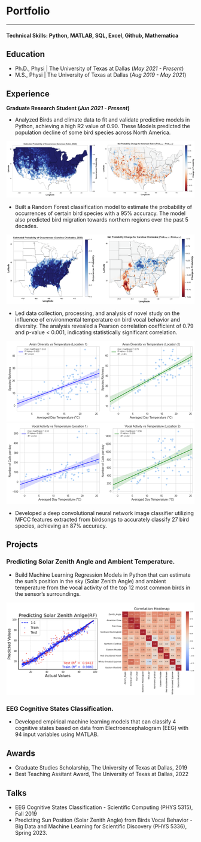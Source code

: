 # Portfolio
---

#### Technical Skills: Python, MATLAB, SQL, Excel, Github, Mathematica

## Education
- Ph.D., Physi   | The University of Texas at Dallas (_May 2021 - Present_)								       		
- M.S., Physi	   | The University of Texas at Dallas (_Aug 2019 - May 2021_)	 			        		

## Experience

**Graduate Research Student (_Jun 2021 - Present_)**
- Analyzed Birds and climate data to fit and validate predictive models in Python, achieving a high R2 value of 0.90. These Models predicted the population decline of some bird species across North America.
<img src="images/CCC.png?raw=true"/>


- Built a Random Forest classification model to estimate the probability of occurrences of certain bird species with a 95% accuracy. The model also predicted bird migration towards northern regions over the past 5 decades.
<img src="images/DDD.png?raw=true"/>



- Led data collection, processing, and analysis of novel study on the influence of environmental temperature on bird vocal behavior and diversity. The analysis revealed a Pearson correlation coefficient of 0.79 and p-value < 0.001, indicating statistically significant correlation.
<img src="images/Thesis_TwoLocation_ADsbs.png?raw=true"/>
<img src="images/Thesis_TwoLocation_VAsbs.png?raw=true"/>

- Developed a deep convolutional neural network image classifier utilizing MFCC features extracted from birdsongs to accurately classify 27 bird species, achieving an 87% accuracy.

## Projects
### Predicting Solar Zenith Angle and Ambient Temperature.
- Build Machine Learning Regression Models in Python that can estimate the sun’s position in the sky (Solar Zenith Angle) and ambient temperature from the vocal activity of the top 12 most common birds in the sensor’s surroundings.

 <img src="images/Predicting_Zenith_angle.png?raw=true"/> 
 
### EEG Cognitive States Classification.

- Developed empirical machine learning models that can classify 4 cognitive states based on data from Electroencephalogram (EEG) with 94 input variables using MATLAB. 

## Awards
- Graduate Studies Scholarship, The University of Texas at Dallas, 2019
- Best Teaching Assitant Award, The University of Texas at Dallas, 2022
  
## Talks 
- EEG Cognitive States Classification - Scientific Computing (PHYS 5315), Fall 2019
- Predicting Sun Position (Solar Zenith Angle) from Birds Vocal Behavior - Big Data and Machine Learning for Scientific Discovery (PHYS 5336), Spring 2023.



